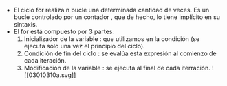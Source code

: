 - El ciclo for realiza n bucle una determinada cantidad de veces. Es un bucle controlado por un contador , que de hecho, lo tiene implícito en su sintaxis.
- El for está compuesto por 3 partes:
    1. Inicializador de la variable : que utilizamos en la condición (se ejecuta sólo una vez el principio del ciclo).
    2. Condición de fin del ciclo : se evalúa esta expresión al comienzo de cada iteración.
    3. Modificación de la variable : se ejecuta al final de cada iterración.
![[03010310a.svg]]